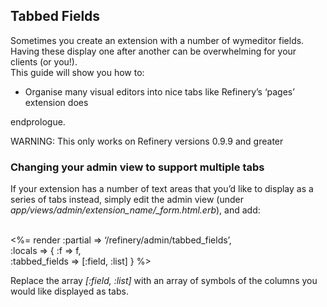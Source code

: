 Tabbed Fields
-------------

Sometimes you create an extension with a number of wymeditor fields.
Having these display one after another can be overwhelming for your
clients (or you!).\
This guide will show you how to:

-   Organise many visual editors into nice tabs like Refinery’s ‘pages’
    extension does

endprologue.

WARNING: This only works on Refinery versions 0.9.9 and greater

### Changing your admin view to support multiple tabs

If your extension has a number of text areas that you’d like to display
as a series of tabs instead, simply edit the admin view (under
*app/views/admin/extension\_name/\_form.html.erb*), and add:

<erb>\
<%= render :partial => ‘/refinery/admin/tabbed\_fields’,\
 :locals =&gt; { :f =&gt; f,\
 :tabbed\_fields =&gt; \[:field, :list\] } %&gt;\
</erb>

Replace the array *\[:field, :list\]* with an array of symbols of the
columns you would like displayed as tabs.
